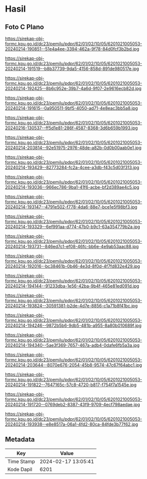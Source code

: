 # Hasil

## Foto C Plano

https://sirekap-obj-formc.kpu.go.id/dc23/pemilu/pdpr/62/01/02/10/05/6201021005053-20240214-190851--51e4a4ee-3394-462a-9f78-84d0fcf3b2bd.jpg

https://sirekap-obj-formc.kpu.go.id/dc23/pemilu/pdpr/62/01/02/10/05/6201021005053-20240214-191519--b8b37739-9da5-4156-858d-891de980517e.jpg

https://sirekap-obj-formc.kpu.go.id/dc23/pemilu/pdpr/62/01/02/10/05/6201021005053-20240214-192425--8b6c952e-39b7-4a6d-9f07-2e9616ecb82d.jpg

https://sirekap-obj-formc.kpu.go.id/dc23/pemilu/pdpr/62/01/02/10/05/6201021005053-20240214-191615--0a950511-9bf5-4050-ad71-4e8eac3bb5a8.jpg

https://sirekap-obj-formc.kpu.go.id/dc23/pemilu/pdpr/62/01/02/10/05/6201021005053-20240216-130537--ff5d1e81-286f-4587-8368-3d6b659b1993.jpg

https://sirekap-obj-formc.kpu.go.id/dc23/pemilu/pdpr/62/01/02/10/05/6201021005053-20240214-203814--92e51975-2976-48de-a82b-0d0b00aab0e1.jpg

https://sirekap-obj-formc.kpu.go.id/dc23/pemilu/pdpr/62/01/02/10/05/6201021005053-20240214-193429--82773284-fc2a-4cee-a3db-f43c5d03f313.jpg

https://sirekap-obj-formc.kpu.go.id/dc23/pemilu/pdpr/62/01/02/10/05/6201021005053-20240214-193036--966ec786-9ba1-41f6-acbe-bf2d389ae4c5.jpg

https://sirekap-obj-formc.kpu.go.id/dc23/pemilu/pdpr/62/01/02/10/05/6201021005053-20240214-193147--4791e502-f778-4da6-88e7-bce1e5f98bf3.jpg

https://sirekap-obj-formc.kpu.go.id/dc23/pemilu/pdpr/62/01/02/10/05/6201021005053-20240214-193329--6ef991aa-d774-47b0-b9c1-63a354779b2a.jpg

https://sirekap-obj-formc.kpu.go.id/dc23/pemilu/pdpr/62/01/02/10/05/6201021005053-20240214-193731--846ed7c1-ef08-46fc-bb6e-4e9ab53aac88.jpg

https://sirekap-obj-formc.kpu.go.id/dc23/pemilu/pdpr/62/01/02/10/05/6201021005053-20240214-192016--bc38461b-0b46-4e3d-8f0d-4f7fd832e429.jpg

https://sirekap-obj-formc.kpu.go.id/dc23/pemilu/pdpr/62/01/02/10/05/6201021005053-20240214-194144--91233dba-1e56-42ba-9b4f-465e81ed091d.jpg

https://sirekap-obj-formc.kpu.go.id/dc23/pemilu/pdpr/62/01/02/10/05/6201021005053-20240214-193824--30591381-b2de-4d7e-8856-c1a71b8f41bc.jpg

https://sirekap-obj-formc.kpu.go.id/dc23/pemilu/pdpr/62/01/02/10/05/6201021005053-20240214-194246--9872b5b6-9db5-481b-a955-8a80b010689f.jpg

https://sirekap-obj-formc.kpu.go.id/dc23/pemilu/pdpr/62/01/02/10/05/6201021005053-20240214-194340--5ae3f369-7657-467a-adb4-0dafe6fb5a3a.jpg

https://sirekap-obj-formc.kpu.go.id/dc23/pemilu/pdpr/62/01/02/10/05/6201021005053-20240214-203644--8070e676-2054-45b8-9574-47c67f64abc1.jpg

https://sirekap-obj-formc.kpu.go.id/dc23/pemilu/pdpr/62/01/02/10/05/6201021005053-20240214-191822--7647165c-57c8-4720-b817-f754f7a1545e.jpg

https://sirekap-obj-formc.kpu.go.id/dc23/pemilu/pdpr/62/01/02/10/05/6201021005053-20240214-191720--0769deb2-8387-43f9-9709-4ecf798aedae.jpg

https://sirekap-obj-formc.kpu.go.id/dc23/pemilu/pdpr/62/01/02/10/05/6201021005053-20240214-193938--e8e8517a-06a1-4fd2-80ca-84fde3b77f62.jpg


## Metadata

| Key        | Value               |
| ---------- | ------------------- |
| Time Stamp | 2024-02-17 13:05:41 |
| Kode Dapil | 6201                |



